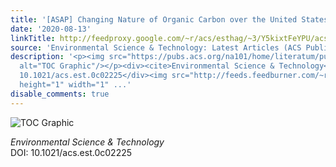 ```yaml
---
title: '[ASAP] Changing Nature of Organic Carbon over the United States'
date: '2020-08-13'
linkTitle: http://feedproxy.google.com/~r/acs/esthag/~3/Y5kixtFeYPU/acs.est.0c02225
source: 'Environmental Science & Technology: Latest Articles (ACS Publications)'
description: '<p><img src="https://pubs.acs.org/na101/home/literatum/publisher/achs/journals/content/esthag/0/esthag.ahead-of-print/acs.est.0c02225/20200813/images/medium/es0c02225_0005.gif"
  alt="TOC Graphic"/></p><div><cite>Environmental Science & Technology</cite></div><div>DOI:
  10.1021/acs.est.0c02225</div><img src="http://feeds.feedburner.com/~r/acs/esthag/~4/Y5kixtFeYPU"
  height="1" width="1" ...'
disable_comments: true
---
```

<p><img src="https://pubs.acs.org/na101/home/literatum/publisher/achs/journals/content/esthag/0/esthag.ahead-of-print/acs.est.0c02225/20200813/images/medium/es0c02225_0005.gif" alt="TOC Graphic"/></p><div><cite>Environmental Science & Technology</cite></div><div>DOI: 10.1021/acs.est.0c02225</div><img src="http://feeds.feedburner.com/~r/acs/esthag/~4/Y5kixtFeYPU" height="1" width="1" ...